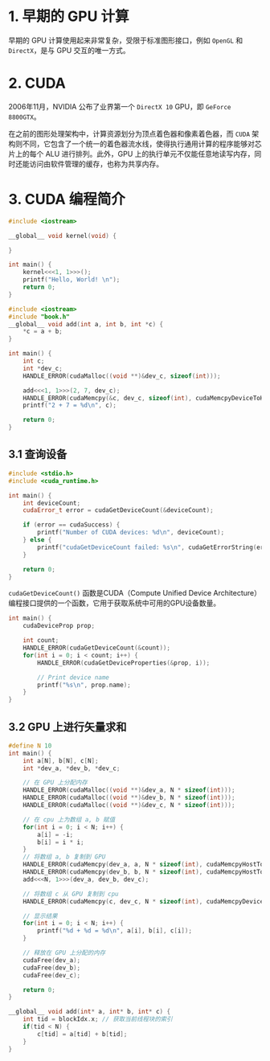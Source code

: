 
# 1. 早期的 GPU 计算

早期的 GPU 计算使用起来非常复杂，受限于标准图形接口，例如 `OpenGL` 和 `DirectX`，是与 GPU 交互的唯一方式。


# 2. CUDA
2006年11月，NVIDIA 公布了业界第一个 `DirectX 10` GPU，即 `GeForce 8800GTX`。

在之前的图形处理架构中，计算资源划分为顶点着色器和像素着色器，而 `CUDA` 架构则不同，它包含了一个统一的着色器流水线，使得执行通用计算的程序能够对芯片上的每个 ALU 进行排列。此外，GPU 上的执行单元不仅能任意地读写内存，同时还能访问由软件管理的缓存，也称为共享内存。

# 3. CUDA 编程简介
```cpp
#include <iostream>

__global__ void kernel(void) {

}

int main() {
    kernel<<<1, 1>>>();
    printf("Hello, World! \n");
    return 0;
}
```

```cpp
#include <iostream>
#include "book.h"
__global__ void add(int a, int b, int *c) {
    *c = a + b;
}

int main() {
    int c;
    int *dev_c;
    HANDLE_ERROR(cudaMalloc((void **)&dev_c, sizeof(int)));

    add<<<1, 1>>>(2, 7, dev_c);
    HANDLE_ERROR(cudaMemcpy(&c, dev_c, sizeof(int), cudaMemcpyDeviceToHost));
    printf("2 + 7 = %d\n", c);

    return 0;
}

```

## 3.1 查询设备
```cpp
#include <stdio.h>
#include <cuda_runtime.h>

int main() {
    int deviceCount;
    cudaError_t error = cudaGetDeviceCount(&deviceCount);

    if (error == cudaSuccess) {
        printf("Number of CUDA devices: %d\n", deviceCount);
    } else {
        printf("cudaGetDeviceCount failed: %s\n", cudaGetErrorString(error));
    }

    return 0;
}
```
`cudaGetDeviceCount()` 函数是CUDA（Compute Unified Device Architecture）编程接口提供的一个函数，它用于获取系统中可用的GPU设备数量。

```cpp
int main() {
    cudaDeviceProp prop;

    int count;
    HANDLE_ERROR(cudaGetDeviceCount(&count));
    for(int i = 0; i < count; i++) {
        HANDLE_ERROR(cudaGetDeviceProperties(&prop, i));

        // Print device name
        printf("%s\n", prop.name);
    }
}
```

## 3.2 GPU 上进行矢量求和
```cpp
#define N 10
int main() {
    int a[N], b[N], c[N];
    int *dev_a, *dev_b, *dev_c;

    // 在 GPU 上分配内存
    HANDLE_ERROR(cudaMalloc((void **)&dev_a, N * sizeof(int)));
    HANDLE_ERROR(cudaMalloc((void **)&dev_b, N * sizeof(int)));
    HANDLE_ERROR(cudaMalloc((void **)&dev_c, N * sizeof(int)));

    // 在 cpu 上为数组 a, b 赋值
    for(int i = 0; i < N; i++) {
        a[i] = -i;
        b[i] = i * i;
    }
    // 将数组 a, b 复制到 GPU
    HANDLE_ERROR(cudaMemcpy(dev_a, a, N * sizeof(int), cudaMemcpyHostToDevice));
    HANDLE_ERROR(cudaMemcpy(dev_b, b, N * sizeof(int), cudaMemcpyHostToDevice));
    add<<<N, 1>>>(dev_a, dev_b, dev_c);

    // 将数组 c 从 GPU 复制到 cpu
    HANDLE_ERROR(cudaMemcpy(c, dev_c, N * sizeof(int), cudaMemcpyDeviceToHost));

    // 显示结果
    for(int i = 0; i < N; i++) {
        printf("%d + %d = %d\n", a[i], b[i], c[i]);
    }

    // 释放在 GPU 上分配的内存
    cudaFree(dev_a);
    cudaFree(dev_b);
    cudaFree(dev_c);

    return 0;
}

__global__ void add(int* a, int* b, int* c) {
    int tid = blockIdx.x; // 获取当前线程块的索引
    if(tid < N) {
        c[tid] = a[tid] + b[tid];
    }
}
```